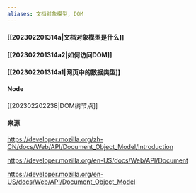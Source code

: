 ```yaml
---
aliases: 文档对象模型, DOM
---
```




#### [[202302201314a|文档对象模型是什么]]



#### [[202302201314a2|如何访问DOM]]


#### [[202302201314a1|网页中的数据类型]]


#### Node

[[202302202238|DOM树节点]]










#### 来源

https://developer.mozilla.org/zh-CN/docs/Web/API/Document_Object_Model/Introduction

https://developer.mozilla.org/en-US/docs/Web/API/Document

https://developer.mozilla.org/en-US/docs/Web/API/Document_Object_Model